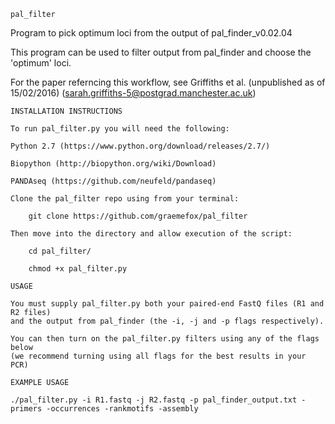 ~~~~~~~~~~
pal_filter
~~~~~~~~~~
Program to pick optimum loci from the output of pal_finder_v0.02.04

This program can be used to filter output from pal_finder and choose the
'optimum' loci.

For the paper referncing this workflow, see Griffiths et al.
(unpublished as of 15/02/2016) (sarah.griffiths-5@postgrad.manchester.ac.uk)

~~~~~~~~~~~~~~~~~~~~~~~~~
INSTALLATION INSTRUCTIONS

To run pal_filter.py you will need the following:

Python 2.7 (https://www.python.org/download/releases/2.7/)

Biopython (http://biopython.org/wiki/Download)

PANDAseq (https://github.com/neufeld/pandaseq)

Clone the pal_filter repo using from your terminal:

    git clone https://github.com/graemefox/pal_filter

Then move into the directory and allow execution of the script:

    cd pal_filter/

    chmod +x pal_filter.py

USAGE

You must supply pal_filter.py both your paired-end FastQ files (R1 and R2 files)
and the output from pal_finder (the -i, -j and -p flags respectively).

You can then turn on the pal_filter.py filters using any of the flags below
(we recommend turning using all flags for the best results in your PCR)

EXAMPLE USAGE

./pal_filter.py -i R1.fastq -j R2.fastq -p pal_finder_output.txt -primers -occurrences -rankmotifs -assembly
